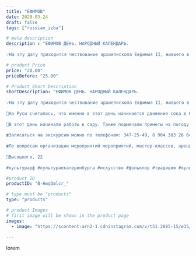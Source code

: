```yaml
---
title: "EФИМОВ"
date: 2020-03-24
draft: false
tags: ["russian_izba"]

# meta description
description : "EФИМОВ ДЕНЬ. НАРОДНЫЙ КАЛЕНДАРЬ.
⠀
💡На эту дату приходится чествование архиепископа Евфимия II, жившего в 15 веке. Он родился в Новгороде, в семье священника Ми"

# product Price
price: "20.00"
priceBefore: "25.00"

# Product Short Description
shortDescription: "EФИМОВ ДЕНЬ. НАРОДНЫЙ КАЛЕНДАРЬ.
⠀
💡На эту дату приходится чествование архиепископа Евфимия II, жившего в 15 веке. Он родился в Новгороде, в семье священника Михея и Анны, которые долгое время не могли иметь детей и пообещали посвятить своего ребенка Богу. В 15 лет будущий архиепископ принял монашеский постриг. В 1429 году он был избран в архиепископы новгородские. За время своего архирейства Евфимий приложил много усилий к строительству и восстановлению храмов, заботился о переписке церковных книг. Также он прославился своей добродетельной жизнью.
⠀
🌿На Руси считалось, что именно в этот день начинается движение сока в березах. Прилетают зяблики и чибисы, «всполашивается зорька утренняя, кукушкой голос подает». С кукушкой было связано несколько примет. При первых звуках голоса этой птицы нужно было брякнуть деньгами — «чтобы водились». Ранняя кукушка до опушки дерева (до появления первых листьев) — к голоду. Но этот же признак говорил о том, что ворам в доме будет неудача.
⠀
🌱В этот день начинали работы в саду. Также подмечали приметы на погоду. Если ночью бывал иней — это означало, что днем снегопада не будет. Впрочем, пушистый иней обещал и хорошую погоду. Если к концу марта заканчивались холода — можно было ждать теплого лета. А вот если в это время на поля набегут мыши — это считалось предвестием неурожая.
⠀
☎Записаться на экскурсию можно по телефонам: 347-25-49, 8 904 383 26 64.
⠀
☎По вопросам организации мероприятий мероприятий, мастер-классов, аренды экспонатов и костюмов звоните по номеру: 8 965 535 00 95
⠀
📍Высоцкого, 22
⠀
#культурарф #культураекатеринбурга #искусство #фольклор #традиции #культура #этностиль #этнос #традиционнаяодежда #национальнаяодежда #Россия #народныйкостюм #этнография #хоровод #вечерка #народныезабывы #фольклорныйансамбль #екатеринбург"

#product ID
productID: "B-HwqQmlcr_"

# type must be "products"
type: "products"

# product Images
# first image will be shown in the product page
images:
  - image: "https://scontent-arn2-1.cdninstagram.com/v/t51.2885-15/e35/p1080x1080/90662448_1099565770376351_5018869055031223844_n.jpg?_nc_ht=scontent-arn2-1.cdninstagram.com&_nc_cat=111&_nc_ohc=XRRidSJaFs8AX-_SryY&tp=1&oh=2128418f4d65aa535d5e6fe923be4a35&oe=60511D86&ig_cache_key=MjI3MTk5ODU0NzMwOTQ4MDcwMw%3D%3D.2"

---
```

lorem
